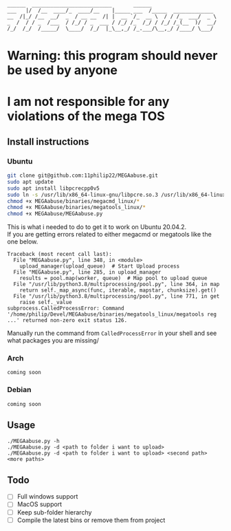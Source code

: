 ````
______  __________________________       ______                     
___   |/  /__  ____/_  ____/__    |_____ ___  /_____  _____________ 
__  /|_/ /__  __/  _  / __ __  /| |  __ `/_  __ \  / / /_  ___/  _ \
_  /  / / _  /___  / /_/ / _  ___ / /_/ /_  /_/ / /_/ /_(__  )/  __/
/_/  /_/  /_____/  \____/  /_/  |_\__,_/ /_.___/\__,_/ /____/ \___/ 
````
# Warning: this program should never be used by anyone
# I am not responsible for any violations of the mega TOS
## Install instructions
### Ubuntu
```bash
git clone git@github.com:11philip22/MEGAabuse.git
sudo apt update
sudo apt install libpcrecpp0v5
sudo ln -s /usr/lib/x86_64-linux-gnu/libpcre.so.3 /usr/lib/x86_64-linux-gnu/libpcre.so.1
chmod +x MEGAabuse/binaries/megacmd_linux/*
chmod +x MEGAabuse/binaries/megatools_linux/*
chmod +x MEGAabuse/MEGAabuse.py
```
This is what i needed to do to get it to work on Ubuntu 20.04.2.  
If you are getting errors related to either megacmd or megatools like the one below.
```
Traceback (most recent call last):
  File "MEGAabuse.py", line 348, in <module>
    upload_manager(upload_queue)  # Start Upload process
  File "MEGAabuse.py", line 285, in upload_manager
    results = pool.map(worker, queue)  # Map pool to upload queue
  File "/usr/lib/python3.8/multiprocessing/pool.py", line 364, in map
    return self._map_async(func, iterable, mapstar, chunksize).get()
  File "/usr/lib/python3.8/multiprocessing/pool.py", line 771, in get
    raise self._value
subprocess.CalledProcessError: Command '/home/philip/Devel/MEGAabuse/binaries/megatools_linux/megatools reg ...' returned non-zero exit status 126.
```
Manually run the command from ``CalledProcessError`` in your shell and see what packages you are missing/
### Arch
```
coming soon
```
### Debian
```
coming soon
```
## Usage
``./MEGAabuse.py -h``  
``./MEGAabuse.py -d <path to folder i want to upload>``  
``./MEGAabuse.py -d <path to folder i want to upload> <second path> <more paths>``
## Todo
- [ ] Full windows support
- [ ] MacOS support
- [ ] Keep sub-folder hierarchy
- [ ] Compile the latest bins or remove them from project